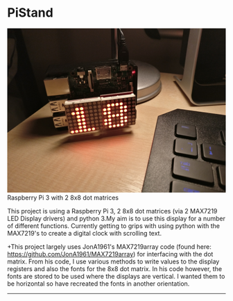 # PiStand
![alt text](https://github.com/benja239/PiStand/blob/master/PiStand%20Time.jpg)
Raspberry Pi 3 with 2 8x8 dot matrices

This project is using a Raspberry Pi 3, 2 8x8 dot matrices (via 2 MAX7219 LED Display drivers) and python 3.My aim is to use this display for a number of different functions. Currently getting to grips with using python with the MAX7219's to create a digital clock with scrolling text.

+This project largely uses JonA1961's MAX7219array code (found here: https://github.com/JonA1961/MAX7219array) for interfacing with the dot matrix. From his code, I use various methods to write values to the display registers and also the fonts for the 8x8 dot matrix. In his code however, the fonts are stored to be used where the displays are vertical. I wanted them to be horizontal so have recreated the fonts in another orientation.

---
